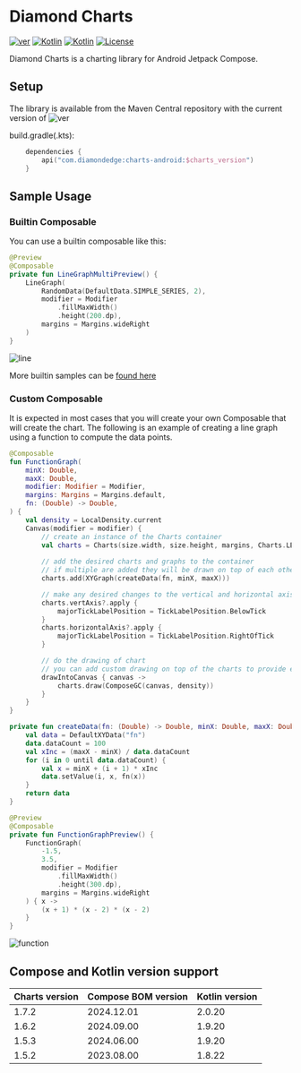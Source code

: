# Diamond Charts

[![ver](https://img.shields.io/maven-central/v/com.diamondedge/charts-android)](https://repo1.maven.org/maven2/com/diamondedge/charts-android/)
[![Kotlin](https://img.shields.io/badge/Kotlin-1.8.10-blue.svg?logo=kotlin)](http://kotlinlang.org)
[![Kotlin](https://img.shields.io/badge/Compose-1.4.4-blue.svg)](https://developer.android.com/jetpack/androidx/releases/compose-ui)
[![License](https://img.shields.io/badge/License-Apache--2.0-green)](http://www.apache.org/licenses/LICENSE-2.0)

Diamond Charts is a charting library for Android Jetpack Compose.

## Setup

The library is available from the Maven Central repository with the current version
of ![ver](https://img.shields.io/maven-central/v/com.diamondedge/charts-android)

build.gradle(.kts):

```kotlin
    dependencies {
        api("com.diamondedge:charts-android:$charts_version")
    }
```

## Sample Usage

### Builtin Composable

You can use a builtin composable like this:

```kotlin
@Preview
@Composable
private fun LineGraphMultiPreview() {
    LineGraph(
        RandomData(DefaultData.SIMPLE_SERIES, 2),
        modifier = Modifier
            .fillMaxWidth()
            .height(200.dp),
        margins = Margins.wideRight
    )
}
```

![line](https://user-images.githubusercontent.com/1443778/230458138-969ff1a7-b5ad-4504-99c4-90a39bb8874a.png)

More builtin samples can be [found here](Samples.md)

### Custom Composable

It is expected in most cases that you will create your own Composable that will create the chart. The following is an example of creating
a line graph using a function to compute the data points.

```kotlin
@Composable
fun FunctionGraph(
    minX: Double,
    maxX: Double,
    modifier: Modifier = Modifier,
    margins: Margins = Margins.default,
    fn: (Double) -> Double,
) {
    val density = LocalDensity.current
    Canvas(modifier = modifier) {
        // create an instance of the Charts container
        val charts = Charts(size.width, size.height, margins, Charts.LEGEND_NONE)
        
        // add the desired charts and graphs to the container
        // if multiple are added they will be drawn on top of each other
        charts.add(XYGraph(createData(fn, minX, maxX)))

        // make any desired changes to the vertical and horizontal axis
        charts.vertAxis?.apply {
            majorTickLabelPosition = TickLabelPosition.BelowTick
        }
        charts.horizontalAxis?.apply {
            majorTickLabelPosition = TickLabelPosition.RightOfTick
        }

        // do the drawing of chart
        // you can add custom drawing on top of the charts to provide even more customizations
        drawIntoCanvas { canvas ->
            charts.draw(ComposeGC(canvas, density))
        }
    }
}

private fun createData(fn: (Double) -> Double, minX: Double, maxX: Double): ChartData {
    val data = DefaultXYData("fn")
    data.dataCount = 100
    val xInc = (maxX - minX) / data.dataCount
    for (i in 0 until data.dataCount) {
        val x = minX + (i + 1) * xInc
        data.setValue(i, x, fn(x))
    }
    return data
}

@Preview
@Composable
private fun FunctionGraphPreview() {
    FunctionGraph(
        -1.5,
        3.5,
        modifier = Modifier
            .fillMaxWidth()
            .height(300.dp),
        margins = Margins.wideRight
    ) { x ->
        (x + 1) * (x - 2) * (x - 2)
    }
}
```

![function](https://user-images.githubusercontent.com/1443778/230459075-0113b77a-1a0d-421e-bca4-8e7f1b9ca8e1.png)

## Compose and Kotlin version support

| Charts version | Compose BOM version | Kotlin version |
|----------------|---------------------|----------------|
| 1.7.2          | 2024.12.01          | 2.0.20         |
| 1.6.2          | 2024.09.00          | 1.9.20         |
| 1.5.3          | 2024.06.00          | 1.9.20         |
| 1.5.2          | 2023.08.00          | 1.8.22         |
